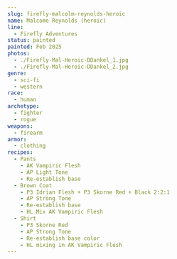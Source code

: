 ```yaml
---
slug: firefly-malcolm-reynolds-heroic
name: Malcome Reynolds (heroic)
line:
  - Firefly Adventures
status: painted
painted: Feb 2025
photos:
  - ./Firefly-Mal-Heroic-DDankel_1.jpg
  - ./Firefly-Mal-Heroic-DDankel_2.jpg
genre:
  - sci-fi
  - western
race:
  - human
archetype:
  - fighter
  - rogue
weapons:
  - firearm
armor:
  - clothing
recipes:
  - Pants
    - AK Vampiric Flesh
    - AP Light Tone
    - Re-establish base
  - Brown Coat
    - P3 Idrian Flesh + P3 Skorne Red + Black 2:2:1
    - AP Strong Tone
    - Re-establish base
    - HL Mix AK Vampiric Flesh
  - Shirt
    - P3 Skorne Red
    - AP Strong Tone
    - Re-establish base color
    - HL mixing in AK Vampiric Flesh
---
```

